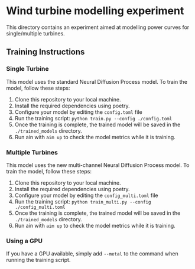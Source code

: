 
# Wind turbine modelling experiment

This directory contains an experiment aimed at modelling power curves for single/multiple turbines.

## Training Instructions

### Single Turbine

This model uses the standard Neural Diffusion Process model. To train the model, follow these steps:

1. Clone this repository to your local machine.
2. Install the required dependencies using poetry.
3. Configure your model by editing the `config.toml` file
4. Run the training script: `python train.py --config ./config.toml`
5. Once the training is complete, the trained model will be saved in the `./trained_models` directory.
6. Run ain with `aim up` to check the model metrics while it is training.


### Multiple Turbines

This model uses the new multi-channel Neural Diffusion Process model. To train the model, follow these steps:

1. Clone this repository to your local machine.
2. Install the required dependencies using poetry.
3. Configure your model by editing the `config_multi.toml` file
4. Run the training script: `python train_multi.py --config ./config_multi.toml`
5. Once the training is complete, the trained model will be saved in the `./trained_models` directory.
6. Run ain with `aim up` to check the model metrics while it is training.


### Using a GPU

If you have a GPU available, simply add `--metal` to the command when running the training script.

